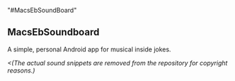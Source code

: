 "#MacsEbSoundBoard" 

<h2>MacsEbSoundboard</h2>
<p>A simple, personal Android app for musical inside jokes.</p>
<p><i><(The actual sound snippets are removed from the repository for copyright reasons.)</i></p>
